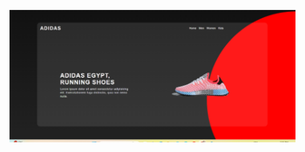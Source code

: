 
![image alt](https://github.com/JihenDhieb/Page-web-de-Description-des-Chaussures/blob/main/A.png)
